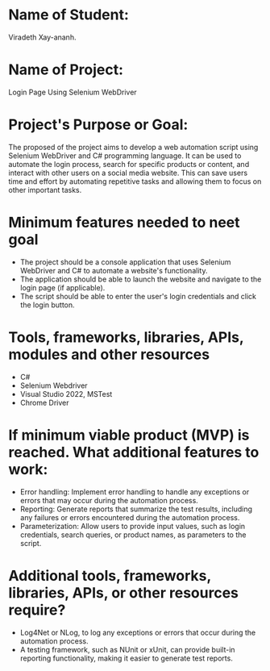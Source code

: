 ﻿


# Name of Student:
Viradeth Xay-ananh.  

# Name of Project:
Login Page Using Selenium WebDriver

# Project's Purpose or Goal: 
The proposed of the project aims to develop a web automation script using Selenium WebDriver and C# programming language.  It can be used to automate the login process, search for specific products or content, and interact with other users on a social media website. This can save users time and effort by automating repetitive tasks and allowing them to focus on other important tasks.

# Minimum features needed to neet goal
* The project should be a console application that uses Selenium WebDriver and C# to automate a website's functionality.
* The application should be able to launch the website and navigate to the login page (if applicable).
* The script should be able to enter the user's login credentials and click the login button.

# Tools, frameworks, libraries, APIs, modules and other resources
* C# 
* Selenium Webdriver
* Visual Studio 2022, MSTest
* Chrome Driver

# If minimum viable product (MVP) is reached.  What additional features to work: 
* Error handling: Implement error handling to handle any exceptions or errors that may occur during the automation process.
* Reporting: Generate reports that summarize the test results, including any failures or errors encountered during the automation process.
* Parameterization: Allow users to provide input values, such as login credentials, search queries, or product names, as parameters to the script.

# Additional tools, frameworks, libraries, APIs, or other resources require?
*  Log4Net or NLog, to log any exceptions or errors that occur during the automation process. 
* A testing framework, such as NUnit or xUnit, can provide built-in reporting functionality, making it easier to generate test reports.

